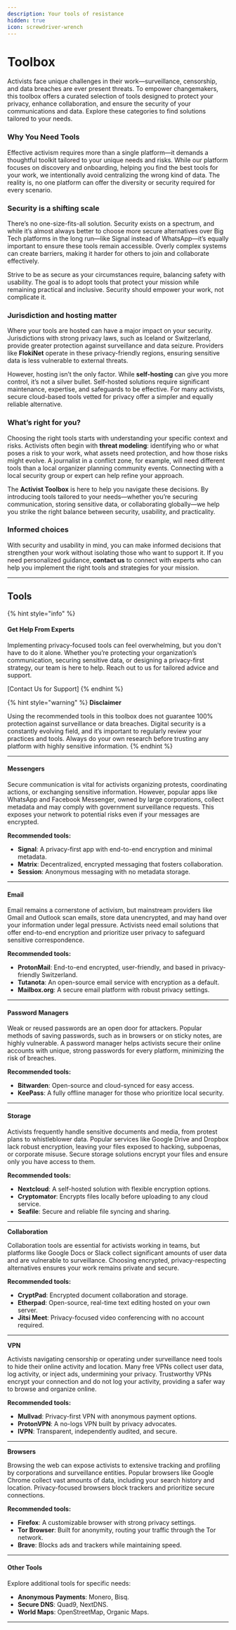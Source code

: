```yaml
---
description: Your tools of resistance
hidden: true
icon: screwdriver-wrench
---
```


# Toolbox

Activists face unique challenges in their work—surveillance, censorship, and data breaches are ever present threats. To empower changemakers, this toolbox offers a curated selection of tools designed to protect your privacy, enhance collaboration, and ensure the security of your communications and data. Explore these categories to find solutions tailored to your needs.

### **Why You Need Tools**

Effective activism requires more than a single platform—it demands a thoughtful toolkit tailored to your unique needs and risks. While our platform focuses on discovery and onboarding, helping you find the best tools for your work, we intentionally avoid centralizing the wrong kind of data. The reality is, no one platform can offer the diversity or security required for every scenario.

### **Security is a shifting scale**

There’s no one-size-fits-all solution. Security exists on a spectrum, and while it’s almost always better to choose more secure alternatives over Big Tech platforms in the long run—like Signal instead of WhatsApp—it’s equally important to ensure these tools remain accessible. Overly complex systems can create barriers, making it harder for others to join and collaborate effectively.

Strive to be as secure as your circumstances require, balancing safety with usability. The goal is to adopt tools that protect your mission while remaining practical and inclusive. Security should empower your work, not complicate it.

### **Jurisdiction and hosting matter**

Where your tools are hosted can have a major impact on your security. Jurisdictions with strong privacy laws, such as Iceland or Switzerland, provide greater protection against surveillance and data seizure. Providers like **FlokiNet** operate in these privacy-friendly regions, ensuring sensitive data is less vulnerable to external threats.

However, hosting isn’t the only factor. While **self-hosting** can give you more control, it’s not a silver bullet. Self-hosted solutions require significant maintenance, expertise, and safeguards to be effective. For many activists, secure cloud-based tools vetted for privacy offer a simpler and equally reliable alternative.

### **What’s right for you?**

Choosing the right tools starts with understanding your specific context and risks. Activists often begin with **threat modeling**: identifying who or what poses a risk to your work, what assets need protection, and how those risks might evolve. A journalist in a conflict zone, for example, will need different tools than a local organizer planning community events. Connecting with a local security group or expert can help refine your approach.

The **Activist Toolbox** is here to help you navigate these decisions. By introducing tools tailored to your needs—whether you’re securing communication, storing sensitive data, or collaborating globally—we help you strike the right balance between security, usability, and practicality.

### **Informed choices**

With security and usability in mind, you can make informed decisions that strengthen your work without isolating those who want to support it. If you need personalized guidance, **contact us** to connect with experts who can help you implement the right tools and strategies for your mission.

***

## **Tools**

{% hint style="info" %}
#### **Get Help From Experts**

Implementing privacy-focused tools can feel overwhelming, but you don't have to do it alone. Whether you’re protecting your organization’s communication, securing sensitive data, or designing a privacy-first strategy, our team is here to help. Reach out to us for tailored advice and support.

\[Contact Us for Support]
{% endhint %}

{% hint style="warning" %}
**Disclaimer**

Using the recommended tools in this toolbox does not guarantee 100% protection against surveillance or data breaches. Digital security is a constantly evolving field, and it’s important to regularly review your practices and tools. Always do your own research before trusting any platform with highly sensitive information.
{% endhint %}

***

#### **Messengers**

Secure communication is vital for activists organizing protests, coordinating actions, or exchanging sensitive information. However, popular apps like WhatsApp and Facebook Messenger, owned by large corporations, collect metadata and may comply with government surveillance requests. This exposes your network to potential risks even if your messages are encrypted.

**Recommended tools:**

* **Signal**: A privacy-first app with end-to-end encryption and minimal metadata.
* **Matrix**: Decentralized, encrypted messaging that fosters collaboration.
* **Session**: Anonymous messaging with no metadata storage.

***

#### **Email**

Email remains a cornerstone of activism, but mainstream providers like Gmail and Outlook scan emails, store data unencrypted, and may hand over your information under legal pressure. Activists need email solutions that offer end-to-end encryption and prioritize user privacy to safeguard sensitive correspondence.

**Recommended tools:**

* **ProtonMail**: End-to-end encrypted, user-friendly, and based in privacy-friendly Switzerland.
* **Tutanota**: An open-source email service with encryption as a default.
* **Mailbox.org**: A secure email platform with robust privacy settings.

***

#### **Password Managers**

Weak or reused passwords are an open door for attackers. Popular methods of saving passwords, such as in browsers or on sticky notes, are highly vulnerable. A password manager helps activists secure their online accounts with unique, strong passwords for every platform, minimizing the risk of breaches.

**Recommended tools:**

* **Bitwarden**: Open-source and cloud-synced for easy access.
* **KeePass**: A fully offline manager for those who prioritize local security.

***

#### **Storage**

Activists frequently handle sensitive documents and media, from protest plans to whistleblower data. Popular services like Google Drive and Dropbox lack robust encryption, leaving your files exposed to hacking, subpoenas, or corporate misuse. Secure storage solutions encrypt your files and ensure only you have access to them.

**Recommended tools:**

* **Nextcloud**: A self-hosted solution with flexible encryption options.
* **Cryptomator**: Encrypts files locally before uploading to any cloud service.
* **Seafile**: Secure and reliable file syncing and sharing.

***

**Collaboration**

Collaboration tools are essential for activists working in teams, but platforms like Google Docs or Slack collect significant amounts of user data and are vulnerable to surveillance. Choosing encrypted, privacy-respecting alternatives ensures your work remains private and secure.

**Recommended tools:**

* **CryptPad**: Encrypted document collaboration and storage.
* **Etherpad**: Open-source, real-time text editing hosted on your own server.
* **Jitsi Meet**: Privacy-focused video conferencing with no account required.

***

**VPN**

Activists navigating censorship or operating under surveillance need tools to hide their online activity and location. Many free VPNs collect user data, log activity, or inject ads, undermining your privacy. Trustworthy VPNs encrypt your connection and do not log your activity, providing a safer way to browse and organize online.

**Recommended tools:**

* **Mullvad**: Privacy-first VPN with anonymous payment options.
* **ProtonVPN**: A no-logs VPN built by privacy advocates.
* **IVPN**: Transparent, independently audited, and secure.

***

**Browsers**

Browsing the web can expose activists to extensive tracking and profiling by corporations and surveillance entities. Popular browsers like Google Chrome collect vast amounts of data, including your search history and location. Privacy-focused browsers block trackers and prioritize secure connections.

**Recommended tools:**

* **Firefox**: A customizable browser with strong privacy settings.
* **Tor Browser**: Built for anonymity, routing your traffic through the Tor network.
* **Brave**: Blocks ads and trackers while maintaining speed.

***

#### **Other Tools**

Explore additional tools for specific needs:

* **Anonymous Payments**: Monero, Bisq.
* **Secure DNS**: Quad9, NextDNS.
* **World Maps**: OpenStreetMap, Organic Maps.

***













